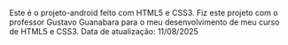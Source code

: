 Este é o projeto-android feito com HTML5 e CSS3.
Fiz este projeto com o professor Gustavo Guanabara para o meu desenvolvimento de meu curso de HTML5 e CSS3. 
Data de atualização: 11/08/2025
